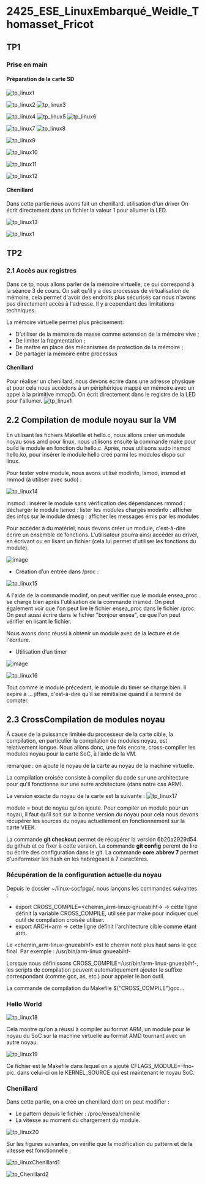 
# 2425_ESE_LinuxEmbarqué_Weidle_Thomasset_Fricot

## TP1

### Prise en main

#### Préparation de la carte SD

![tp_linux1](https://github.com/user-attachments/assets/94b4a1b8-6e84-4c01-b2e8-799141c868a2)

![tp_linux2](https://github.com/user-attachments/assets/0e3be882-a472-4368-92e8-a1c7872bc029)
![tp_linux3](https://github.com/user-attachments/assets/9cdd4a21-49e1-4f19-bd09-fe32d342d9db)

![tp_linux4](https://github.com/user-attachments/assets/dddea9c9-47fa-4eec-b019-db1901049c01)
![tp_linux5](https://github.com/user-attachments/assets/eae37a7a-3cd2-4cca-9656-0b213e1fa6fa)
![tp_linux6](https://github.com/user-attachments/assets/d4d4c89a-a2e9-4f01-8275-ad3dd2831694)

![tp_linux7](https://github.com/user-attachments/assets/a87015db-9469-463a-9561-8dca51e9edcd)
![tp_linux8](https://github.com/user-attachments/assets/62270597-4681-49c8-9d24-7af7bef9eb56)

![tp_linux9](https://github.com/user-attachments/assets/438b30ca-ceba-4526-9b64-73df2a4a1913)

![tp_linux10](https://github.com/user-attachments/assets/f806ead5-c49b-47bd-8ba6-b93947d4783b)

![tp_linux11](https://github.com/user-attachments/assets/ba6952c4-a31f-4734-90ec-8557c500d394)

![tp_linux12](https://github.com/user-attachments/assets/9e4cce7d-2e2e-4bc7-933d-247195cbf9f4)



#### Chenillard

Dans cette partie nous avons fait un chenillard. utilisation d'un driver
On écrit directement dans un fichier la valeur 1 pour allumer la LED. 

![tp_linux13](https://github.com/user-attachments/assets/6df73298-5efe-4a97-aa9f-94d02526ff82)

![tp_linux1](https://github.com/charfric/2425_ESE_LinuxEmbarque_Weidle_Thomasset_Fricot/blob/main/capture/IMG_9965.gif)

## TP2

### 2.1 Accès aux registres
Dans ce tp, nous allons parler de la mémoire virtuelle, ce qui correspond à la séance 3 de cours. On sait qu'il y a des processus de virtualisation de mémoire, cela permet d'avoir des endroits plus sécurisés car nous n'avons pas directement accès à l'adresse. Il y a cependant des limitations techniques.

La mémoire virtuelle permet plus précisement:
  - D’utiliser de la mémoire de masse comme extension de la mémoire vive ;
  - De limiter la fragmentation ;
  - De mettre en place des mécanismes de protection de la mémoire ;
  - De partager la mémoire entre processus

#### Chenillard
Pour  réaliser un chenillard, nous devons écrire dans une adresse physique et pour cela nous accédons à un périphérique mappé en mémoire avec un appel à la primitive mmap().
On écrit directement dans le registre de la LED pour l'allumer. 
![tp_linux1](capture/Chenillard_2.gif)


## 2.2 Compilation de module noyau sur la VM

En utilisant les fichiers Makefile et hello.c, nous allons créer un module noyau sous amd pour linux, nous utilisons ensuite la commande make pour build le module en fonction du hello.c. Après, nous utilisons sudo insmod hello.ko, pour insérer le module hello créé parmi les modules dispo sur linux.

Pour tester votre module, nous avons utilisé modinfo, lsmod, insmod et rmmod (à utiliser avec sudo) :

![tp_linux14](https://github.com/user-attachments/assets/b9798ba9-0aac-4699-93d0-3c0179cff91a)

insmod : insérer le module sans vérification des dépendances
rmmod : décharger le module
lsmod : lister les modules chargés
modinfo : afficher des infos sur le module
dmesg : afficher les messages émis par les modules

Pour accéder à du matériel, nous devons créer un module, c'est-à-dire écrire un ensemble de fonctions. L'utilisateur pourra ainsi accéder au driver, en écrivant ou en lisant un fichier (cela lui permet d'utiliser les fonctions du module). 

![image](https://github.com/user-attachments/assets/2f23f470-79db-4212-820a-6c314add1228)

  - Création d’un entrée dans /proc :

![tp_linux15](https://github.com/user-attachments/assets/4cfe8b2e-2ed6-4265-9660-f736014b7c0e)

A l'aide de la commande modinf, on peut vérifier que le module ensea_proc se charge bien après l'utilisation de la commande insmod.
On peut également voir que l'on peut lire le fichier ensea_proc dans le fichier /proc. On peut aussi écrire dans le fichier "bonjour ensea", ce que l'on peut vérifier en lisant le fichier. 

Nous avons donc réussi à obtenir un module avec de la lecture et de l'écriture.

  - Utilisation d’un timer

![image](https://github.com/user-attachments/assets/ad1dc1d8-4ba3-4368-9684-3a3005b3eb26)

![tp_linux16](https://github.com/user-attachments/assets/405efc8c-891d-4580-8ad1-361fef4438e3)

Tout comme le module précedent, le module du timer se charge bien. Il expire à ... jiffies, c'est-à-dire qu'il se réinitialise quand il a terminé de compter.


## 2.3 CrossCompilation de modules noyau

À cause de la puissance limitée du processeur de la carte cible, la compilation, en particulier la compilation de modules noyau, est relativement longue. Nous allons donc, une fois encore, cross-compiler les modules noyau pour la carte SoC, à l’aide de la VM. 

remarque : on ajoute le noyau de la carte au noyau de la machine virtuelle.

La compilation croisée consiste à compiler du code sur une architecture pour qu'il fonctionne sur une autre architecture (dans notre cas ARM).

La version exacte du noyau de la carte est la suivante :
![tp_linux17](https://github.com/user-attachments/assets/3b0026fa-b300-41d8-a33d-c9399433a2a5)

module = bout de noyau qu'on ajoute. Pour compiler un module pour un noyau, il faut qu'il soit sur la bonne version du noyau pour cela nous devons récupérer les sources du noyau actuellement en fonctionnement sur la carte VEEK.

La commande **git checkout** permet de récupérer la version 6b20a2929d54 du github et ce fixer à cette version.
La commande **git config** peremt de lire ou écrire des configuration dans le git. La commande **core.abbrev 7** permet d'uniformiser les hash en les habrégeant à 7 caractères.

### Récupération de la configuration actuelle du noyau

Depuis le dossier ~/linux-socfpga/, nous lançons les commandes suivantes :
  - export CROSS_COMPILE=<chemin_arm-linux-gnueabihf->
    → cette ligne définit la variable CROSS_COMPILE, utilisée par make pour indiquer quel outil de compilation croisée utiliser. 
  - export ARCH=arm
    → cette ligne définit l'architecture cible comme étant arm. 
  
Le <chemin_arm-linux-gnueabihf> est le chemin noté plus haut sans le gcc final. Par exemple : /usr/bin/arm-linux gnueabihf-

Lorsque nous définissons CROSS_COMPILE=/usr/bin/arm-linux-gnueabihf-, les scripts de compilation peuvent automatiquement ajouter le suffixe correspondant (comme gcc, as, etc.) pour appeler le bon outil.

La commande de compilation du Makefile $("CROSS_COMPILE")gcc... 

### Hello World

![tp_linux18](https://github.com/user-attachments/assets/bf08fa46-ee2e-419b-9532-4bf084716820)

Cela montre qu'on a réussi à compiler au format ARM, un module pour le noyau du SoC sur la machine virtuelle au format AMD tournant avec un autre noyau.

![tp_linux19](https://github.com/user-attachments/assets/2d6b35a5-aa34-4b79-b3cb-eae7818d2ac5)

Ce fichier est le Makefile dans lequel on a ajouté CFLAGS_MODULE=-fno-pic. dans celui-ci on le KERNEL_SOURCE qui est maintenant le noyau SoC.

### Chenillard

Dans cette partie, on a créé un chenillard dont on peut modifier :
  - Le pattern depuis le fichier : /proc/ensea/chenille
  - La vitesse au moment du chargement du module.

![tp_linux20](https://github.com/user-attachments/assets/838992e9-ff51-4d3e-a78c-b9a0a1434048)

Sur les figures suivantes, on vérifie que la modification du pattern et de la vitesse est fonctionnelle :

![tp_linuxChenillard1](capture/Chenillard_2.gif)

![tp_Chenillard2](capture/Chenillard2_2.3.gif)

